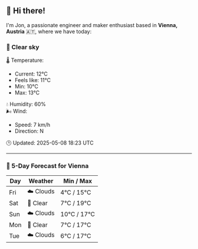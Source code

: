 ## 👋 Hi there!

I'm Jon, a passionate engineer and maker enthusiast based in **Vienna, Austria** 🇦🇹, where we have today:

### 🌙 Clear sky 

🌡️ Temperature: 
* Current: 12°C
* Feels like: 11°C
* Min: 10°C 
* Max: 13°C  

💧 Humidity: 60%  
🌬️ Wind: 
* Speed: 7 km/h 
* Direction: N  

🕒 Updated: 2025-05-08 18:23 UTC

---

### 📅 5-Day Forecast for Vienna

| Day | Weather | Min / Max |
|-----|---------|------------|
| Fri | ☁️ Clouds | 4°C / 15°C |
| Sat | 🌙 Clear | 7°C / 19°C |
| Sun | ☁️ Clouds | 10°C / 17°C |
| Mon | 🌙 Clear | 7°C / 17°C |
| Tue | ☁️ Clouds | 6°C / 17°C |
